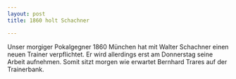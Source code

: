```yaml
---
layout: post
title: 1860 holt Schachner

---
```


Unser morgiger Pokalgegner 1860 München hat mit Walter Schachner einen neuen Trainer verpflichtet. Er wird allerdings erst am Donnerstag seine Arbeit aufnehmen. Somit sitzt morgen wie erwartet Bernhard Trares auf der Trainerbank. 


